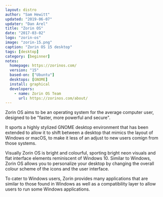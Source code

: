 ```yaml
---
layout: distro
author: "Sam Hewitt"
updated: "2019-06-07"
updater: "Dan Arel"
title: "Zorin OS"
date: "2017-03-02"
logo: "zorin-os"
image: "zorin-15.png"
caption: "Zorin OS 15 desktop"
tags: [desktop]
category: [beginner]
notes:
  homepage: https://zorinos.com/
  version: "15"
  based-on: ["Ubuntu"]
  desktops: [GNOME]
  install: graphical
  developers:
    - name: Zorin OS Team
      url: https://zorinos.com/about/
---
```


Zorin OS aims to be an operating system for the average computer user, designed to be "faster, more powerful and secure".

It sports a highly stylized GNOME desktop environment that has been extended to allow it to shift between a desktop that mimics the layout of Windows or macOS, to make it less of an adjust to new users comign from those systems.

Visually Zorin OS is bright and colourful, sporting bright neon visuals and flat interface elements reminiscent of Windows 10. Similar to Windows, Zorin OS allows you to personalize your desktop by changing the overall colour scheme of the icons and the user interface.

To cater to Windows users, Zorin provides many applications that are similar to those found in Windows as well as a compatibility layer to allow users to run some Windows applications.
